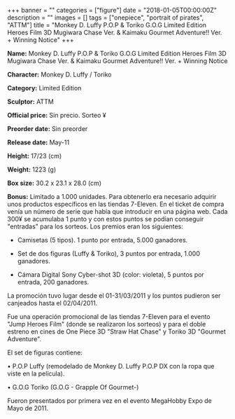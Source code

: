 +++
banner = ""
categories = ["figure"]
date = "2018-01-05T00:00:00Z"
description = ""
images = []
tags = ["onepiece", "portrait of pirates", "ATTM"]
title = "Monkey D. Luffy P.O.P &amp; Toriko G.O.G Limited Edition Heroes Film 3D Mugiwara Chase Ver. &amp; Kaimaku Gourmet Adventure!! Ver. &#43; Winning Notice"
+++

**Name:** Monkey D. Luffy P.O.P &amp; Toriko G.O.G Limited Edition Heroes Film 3D Mugiwara Chase Ver. &amp; Kaimaku Gourmet Adventure!! Ver. &#43; Winning Notice

**Character:** Monkey D. Luffy / Toriko

**Category:** Limited Edition 

**Sculptor:** ATTM

**Official price:** Sin precio. Sorteo ¥

**Preorder date:** Sin preorder

**Release date:** May-11

**Height:** 17/23 (cm)

**Weight:** 1223 (g)

**Box size:** 30.2 x 23.1 x 28.0 (cm)

**Bonus:** Limitado a 1.000 unidades.
Para obtenerlo era necesario adquirir unos productos específicos en las tiendas 7-Eleven. 
En el ticket de compra  venía un número de serie que había que introducir en una página web. Cada 300¥ se acumulaba 1 punto y con estos puntos se podían conseguir &#34;entradas&#34; para los sorteos. Los premios eran los siguientes:

- Camisetas (5 tipos). 1 punto por entrada, 5.000 ganadores.

- Set de dos figuras (Luffy &amp; Toriko), 3 puntos por entrada, 1.000 ganadores.

- Cámara Digital Sony Cyber-shot 3D (color: violeta), 5 puntos por entrada, 200 ganadores.

La promoción tuvo lugar desde el 01-31/03/2011 y los puntos pudieron ser canjeados hasta el 02/04/2011.

Fue una operación promocional de las tiendas 7-Eleven para el evento &#34;Jump Heroes Film&#34; (donde se realizaron los sorteos) y para el doble estreno en cines de One Piece 3D &#34;Straw Hat Chase&#34; y Toriko 3D &#34;Gourmet Adventure&#34;.

El set de figuras contiene: 

• P.O.P Luffy (remodelado de Monkey D. Luffy P.O.P DX con la ropa que viste en la película).

• G.O.G Toriko (G.O.G - Grapple Of Gourmet-)
 
Fueron presentados por primera vez en el evento MegaHobby Expo de Mayo de 2011.
